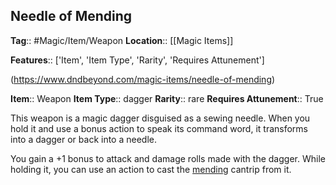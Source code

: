 ## Needle of Mending
**Tag**:: #Magic/Item/Weapon
**Location**:: [[Magic Items]]

**Features**:: ['Item', 'Item Type', 'Rarity', 'Requires Attunement']

(https://www.dndbeyond.com/magic-items/needle-of-mending)

**Item**:: Weapon
**Item Type**:: dagger
**Rarity**:: rare
**Requires Attunement**:: True

This weapon is a magic dagger disguised as a sewing needle. When you hold it and use a bonus action to speak its command word, it transforms into a dagger or back into a needle.

You gain a +1 bonus to attack and damage rolls made with the dagger. While holding it, you can use an action to cast the [mending](https://www.dndbeyond.com/spells/mending) cantrip from it.